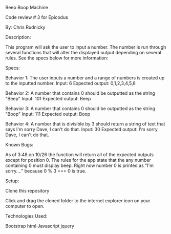 Beep Boop Machine

Code review # 3 for Epicodus

By: Chris Rudnicky

Description:

This program will ask the user to input a number. The number is run through several functions that will alter the displayed output depending on several rules. See the specs below for more information:

Specs:

Behavior 1:
The user inputs a number and a range of numbers is created up to the inputted number.
Input: 6
Expected output: 0,1,2,3,4,5,6

Behavior 2:
A number that contains 0 should be outputted as the string "Beep"
Input: 101
Expected output: Beep

Behavior 3:
A number that contains 0 should be outputted as the string "Boop"
Input: 111
Expected output: Boop

Behavior 4:
A number that is divisible by 3 should return a string of text that says I'm sorry Dave, I can't do that.
Input: 30
Expected output: I'm sorry Dave, I can't do that.

Known Bugs:

As of 3:48 on 10/26 the function will return all of the expected outputs except for position 0. The rules for the app state that the any number containing 0 must display beep. Right now number 0 is printed as "I'm sorry...." because 0 % 3 === 0 is true.

Setup:

Clone this repository

Click and drag the cloned folder to the internet explorer icon on your computer to open.


Technologies Used:

Bootstrap
html
Javascript
jquery
